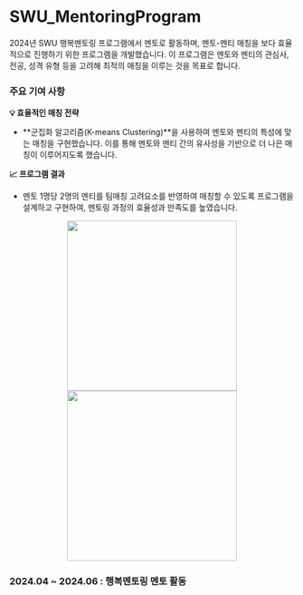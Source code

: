 # SWU_MentoringProgram

2024년 SWU 행복멘토링 프로그램에서 멘토로 활동하며, 멘토-멘티 매칭을 보다 효율적으로 진행하기 위한 프로그램을 개발했습니다.
이 프로그램은 멘토와 멘티의 관심사, 전공, 성격 유형 등을 고려해 최적의 매칭을 이루는 것을 목표로 합니다.

### **주요 기여 사항**
**💡 효율적인 매칭 전략**
-  **군집화 알고리즘(K-means Clustering)**을 사용하여 멘토와 멘티의 특성에 맞는 매칭을 구현했습니다. 이를 통해 멘토와 멘티 간의 유사성을 기반으로 더 나은 매칭이 이루어지도록 했습니다.

**📈 프로그램 결과**
-  멘토 1명당 2명의 멘티를 팀매칭 고려요소를 반영하여 매칭할 수 있도록 프로그램을 설계하고 구현하여, 멘토링 과정의 효율성과 만족도를 높였습니다.
<p align="center">
  <img src="images/image1.jpg" width="300" />
  <img src="images/image2.jpg" width="300" />
</p>


### **2024.04 ~ 2024.06 : 행복멘토링 멘토 활동**




